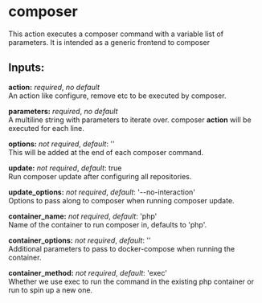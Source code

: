 # composer
This action executes a composer command with a variable list of parameters. It
is intended as a generic frontend to composer

## Inputs:
**action:** *required*, *no default*  
An action like configure, remove etc to be executed by composer.

**parameters:** *required*, *no default*  
A multiline string with parameters to iterate over. composer **action** will
be executed for each line.

**options:** *not required*, *default*: ''  
This will be added at the end of each composer command.

**update:** *not required*, *default*: true  
Run composer update after configuring all repositories.

**update_options:** *not required*, *default*: '--no-interaction'  
Options to pass along to composer when running composer update.

**container_name:** *not required*, *default*: 'php'  
Name of the container to run composer in, defaults to 'php'.

**container_options:** *not required*, *default*: ''  
Additional parameters to pass to docker-compose when running the container.

**container_method:** *not required*, *default*: 'exec'  
Whether we use exec to run the command in the existing php container or run to spin up a new one.
